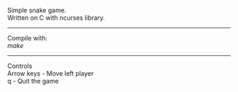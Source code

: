 Simple snake game.<br>
Written on C with ncurses library.<br>
<hr>
Compile with:<br>
<i>make</i><br>
<hr>
Controls<br>
Arrow keys - Move left player<br>
q - Quit the game<br>
